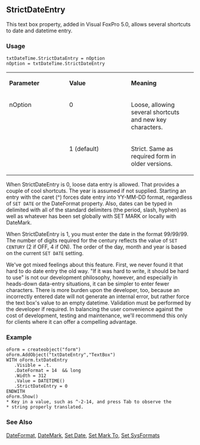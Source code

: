 ## StrictDateEntry

This text box property, added in Visual FoxPro 5.0, allows several shortcuts to date and datetime entry.

### Usage

```foxpro
txtDateTime.StrictDataEntry = nOption
nOption = txtDateTime.StrictDateEntry
```
<table>
<tr>
  <td width="32%" valign="top">
  <p><b>Parameter</b></p>
  </td>
  <td width="23%" valign="top">
  <p><b>Value</b></p>
  </td>
  <td width="45%" valign="top">
  <p><b>Meaning</b></p>
  </td>
 </tr>
<tr>
  <td width="32%" rowspan="2" valign="top">
  <p>nOption</p>
  </td>
  <td width="23%" valign="top">
  <p>0</p>
  </td>
  <td width="45%" valign="top">
  <p>Loose, allowing several shortcuts and new key characters.</p>
  </td>
 </tr>
<tr>
  <td width="33%" valign="top">
  <p>1 (default)</p>
  </td>
  <td width="67%" valign="top">
  <p>Strict. Same as required form in older versions. </p>
  </td>
 </tr>
</table>

When StrictDateEntry is 0, loose data entry is allowed. That provides a couple of cool shortcuts. The year is assumed if not supplied. Starting an entry with the caret (^) forces date entry into YY-MM-DD format, regardless of `SET DATE` or the DateFormat property. Also, dates can be typed in delimited with all of the standard delimiters (the period, slash, hyphen) as well as whatever has been set globally with SET MARK or locally with DateMark. 

When StrictDateEntry is 1, you must enter the date in the format 99/99/99. The number of digits required for the century reflects the value of `SET CENTURY` (2 if OFF, 4 if ON). The order of the day, month and year is based on the current `SET DATE` setting.

We've got mixed feelings about this feature. First, we never found it that hard to do date entry the old way. "If it was hard to write, it should be hard to use" is not our development philosophy, however, and especially in heads-down data-entry situations, it can be simpler to enter fewer characters. There is more burden upon the developer, too, because an incorrectly entered date will not generate an internal error, but rather force the text box's value to an empty datetime. Validation must be performed by the developer if required. In balancing the user convenience against the cost of development, testing and maintenance, we'll recommend this only for clients where it can offer a compelling advantage.

### Example

```foxpro
oForm = createobject("form")
oForm.AddObject("txtDateEntry","TextBox")
WITH oForm.txtDateEntry
   .Visible = .t.
   .DateFormat = 14  && long
   .Width = 312
   .Value = DATETIME()
   .StrictDateEntry = 0
ENDWITH
oForm.Show()
* Key in a value, such as ^-2-14, and press Tab to observe the
* string properly translated.
```
### See Also

[DateFormat](s4g035.md), [DateMark](s4g035.md), [Set Date](s4g035.md), [Set Mark To](s4g035.md), [Set SysFormats](s4g692.md)